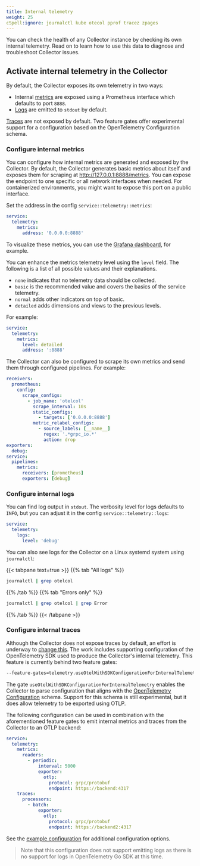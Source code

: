 ```yaml
---
title: Internal telemetry
weight: 25
cSpell:ignore: journalctl kube otecol pprof tracez zpages
---
```


You can check the health of any Collector instance by checking its own internal
telemetry. Read on to learn how to use this data to diagnose and troubleshoot
Collector issues.

## Activate internal telemetry in the Collector

By default, the Collector exposes its own telemetry in two ways:

- Internal [metrics](#configure-internal-metrics) are exposed using a Prometheus
  interface which defaults to port `8888`.
- [Logs](#configure-internal-logs) are emitted to `stdout` by default.

[Traces](#configure-internal-traces) are not exposed by default. Two feature
gates offer experimental support for a configuration based on the OpenTelemetry
Configuration schema.

### Configure internal metrics

You can configure how internal metrics are generated and exposed by the
Collector. By default, the Collector generates basic metrics about itself and
exposes them for scraping at http://127.0.0.1:8888/metrics. You can expose the
endpoint to one specific or all network interfaces when needed. For
containerized environments, you might want to expose this port on a public
interface.

Set the address in the config `service::telemetry::metrics`:

```yaml
service:
  telemetry:
    metrics:
      address: '0.0.0.0:8888'
```

To visualize these metrics, you can use the
[Grafana dashboard](https://grafana.com/grafana/dashboards/15983-opentelemetry-collector/),
for example.

You can enhance the metrics telemetry level using the `level` field. The
following is a list of all possible values and their explanations.

- `none` indicates that no telemetry data should be collected.
- `basic` is the recommended value and covers the basics of the service
  telemetry.
- `normal` adds other indicators on top of basic.
- `detailed` adds dimensions and views to the previous levels.

For example:

```yaml
service:
  telemetry:
    metrics:
      level: detailed
      address: ':8888'
```

The Collector can also be configured to scrape its own metrics and send them
through configured pipelines. For example:

```yaml
receivers:
  prometheus:
    config:
      scrape_configs:
        - job_name: 'otelcol'
          scrape_interval: 10s
          static_configs:
            - targets: ['0.0.0.0:8888']
          metric_relabel_configs:
            - source_labels: [__name__]
              regex: '.*grpc_io.*'
              action: drop
exporters:
  debug:
service:
  pipelines:
    metrics:
      receivers: [prometheus]
      exporters: [debug]
```

### Configure internal logs

You can find log output in `stdout`. The verbosity level for logs defaults to
`INFO`, but you can adjust it in the config `service::telemetry::logs`:

```yaml
service:
  telemetry:
    logs:
      level: 'debug'
```

You can also see logs for the Collector on a Linux systemd system using
`journalctl`:

{{< tabpane text=true >}} {{% tab "All logs" %}}

```sh
journalctl | grep otelcol
```

{{% /tab %}} {{% tab "Errors only" %}}

```sh
journalctl | grep otelcol | grep Error
```

{{% /tab %}} {{< /tabpane >}}

### Configure internal traces

Although the Collector does not expose traces by default, an effort is underway
to
[change this](https://github.com/open-telemetry/opentelemetry-collector/issues/7532).
The work includes supporting configuration of the OpenTelemetry SDK used to
produce the Collector's internal telemetry. This feature is currently behind two
feature gates:

```sh
--feature-gates=telemetry.useOtelWithSDKConfigurationForInternalTelemetry
```

The gate `useOtelWithSDKConfigurationForInternalTelemetry` enables the Collector
to parse configuration that aligns with the
[OpenTelemetry Configuration](https://github.com/open-telemetry/opentelemetry-configuration)
schema. Support for this schema is still experimental, but it does allow
telemetry to be exported using OTLP.

The following configuration can be used in combination with the aforementioned
feature gates to emit internal metrics and traces from the Collector to an OTLP
backend:

```yaml
service:
  telemetry:
    metrics:
      readers:
        - periodic:
            interval: 5000
            exporter:
              otlp:
                protocol: grpc/protobuf
                endpoint: https://backend:4317
    traces:
      processors:
        - batch:
            exporter:
              otlp:
                protocol: grpc/protobuf
                endpoint: https://backend2:4317
```

See the
[example configuration](https://github.com/open-telemetry/opentelemetry-configuration/blob/main/examples/kitchen-sink.yaml)
for additional configuration options.

> Note that this configuration does not support emitting logs as there is no
> support for logs in OpenTelemetry Go SDK at this time.
